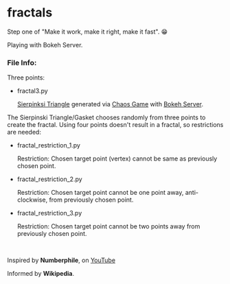 # fractals

Step one of "Make it work, make it right, make it fast". :grin:

Playing with Bokeh Server.

### File Info:

  Three points:

  * fractal3.py
  
    [Sierpinksi Triangle](https://en.wikipedia.org/wiki/Sierpinski_triangle) generated via [Chaos Game](https://en.wikipedia.org/wiki/Chaos_game) with [Bokeh Server](https://bokeh.pydata.org/en/latest/docs/user_guide/server.html).
    
  The Sierpinski Triangle/Gasket chooses randomly from three points to create the fractal.  Using four points doesn't result in a fractal, so restrictions are needed:
    
  * fractal_restriction_1.py
    
    Restriction: Chosen target point (vertex) cannot be same as previously chosen point.
  
  * fractal_restriction_2.py
  
    Restriction: Chosen target point cannot be one point away, anti-clockwise, from previously chosen point.

  * fractal_restriction_3.py
  
    Restriction: Chosen target point cannot be two points away from previously chosen point.

<br>

Inspired by **Numberphile**, on [YouTube](https://youtu.be/kbKtFN71Lfs) <br>

Informed by **Wikipedia**.
